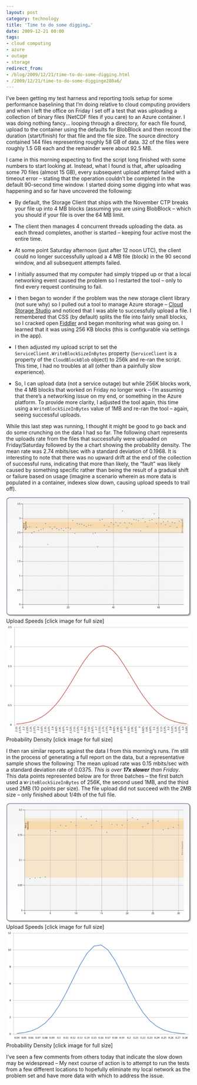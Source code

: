 ```yaml
---
layout: post
category: technology
title: 'Time to do some digging…'
date: 2009-12-21 00:00
tags:
- cloud computing
- azure
- outage
- storage
redirect_from:
- /blog/2009/12/21/time-to-do-some-digging.html
- /2009/12/21/time-to-do-some-digginge280a6/ 
---
```

I’ve been getting my test harness and reporting tools setup for some performance 
baselining that I’m doing relative to cloud computing providers and when I left 
the office on Friday I set off a test that was uploading a collection of binary 
files (NetCDF files if you care) to an Azure container. I was doing nothing 
fancy... looping through a directory, for each file found, upload to the 
container using the defaults for BlobBlock and then record the duration 
(start/finish) for that file and the file size. The source directory contained 
144 files representing roughly 58 GB of data. 32 of the files were roughly 
1.5 GB each and the remainder were about 92.5 MB.

I came in this morning expecting to find the script long finished with some 
numbers to start looking at. Instead, what I found is that, after uploading 
some 70 files (almost 15 GB), every subsequent upload attempt failed with a 
timeout error – stating that the operation couldn’t be completed in the default 
90-second time window. I started doing some digging into what was happening and 
so far have uncovered the following:

* By default, the Storage Client that ships with the November CTP breaks your 
file up into 4 MB blocks (assuming you are using BlobBlock – which you should if 
your file is over the 64 MB limit.

* The client then manages 4 concurrent threads uploading the data. as each 
thread completes, another is started – keeping four active most the entire time.

* At some point Saturday afternoon (just after 12 noon UTC), the client could no 
longer successfully upload a 4 MB file (block) in the 90 second window, and all 
subsequent attempts failed.

* I initially assumed that my computer had simply tripped up or that a local 
networking event caused the problem so I restarted the tool – only to find every 
request continuing to fail.

* I then began to wonder if the problem was the new storage client library (not 
sure why) so I pulled out a tool to manage  Azure storage – 
[Cloud Storage Studio](http://www.cerebrata.com/Products/CloudStorageStudio/Default.aspx) 
and noticed that I was able to successfully upload a file. I remembered that 
CSS (by default) splits the file into fairly small blocks, so I cracked open 
[Fiddler](http://www.fiddler2.com/fiddler2/) and began monitoring what was going 
on. I learned that it was using 256 KB blocks (this is configurable via settings in the app).

* I then adjusted my upload script to set the `ServiceClient.WriteBlockSizeInBytes` 
property (`ServiceClient` is a property of the `CloudBlockBlob` object) to 256k 
and re-ran the script. This time, I had no troubles at all (other than a 
painfully slow experience).

* So, I can upload data (not a service outage) but while 256K blocks work, 
the 4 MB blocks that worked on Friday no longer work – I’m assuming that there’s 
a networking issue on my end, or something in the Azure platform. To provide 
more clarity, I adjusted the tool again, this time using a `WriteBlockSizeInBytes` 
value of 1MB and re-ran the tool – again, seeing successful uploads.
 
While this last step was running, I thought it might be good to go back and do 
some crunching on the data I had so far. The following chart represents the 
uploads rate from the files that successfully were uploaded on Friday/Saturday 
followed by the a chart showing the probability density. The mean rate was 
2.74 mbits/sec with a standard deviation of 0.1968. It is interesting to note 
that there was no upward drift at the end of the collection of successful runs, 
indicating that more than likely, the “fault” was likely caused by something 
specific rather than being the result of a gradual shift or failure based on 
usage (imagine a scenario wherein as more data is populated in a container, 
indexes slow down, causing upload speeds to trail off).

<img alt='Upload Rate' src='/images/uploadrate.png' class='blogimage img-responsive'>
Upload Speeds [click image for full size]

<img alt='Upload Rate Standard Deviation' src='/images/uploadratestddev.png' class='blogimage img-responsive'>
Probability Density [click image for full size]

 

I then ran similar reports against the data I from this morning’s runs. I’m 
still in the process of generating a full report on the data, but a 
representative sample shows the following: The mean upload rate was 0.15 
mbits/sec with a standard deviation rate of 0.0375. _This is over __17x slower__ than Friday_. 
This data points represented below are for three batches – the first batch used 
a `WriteBlockSizeInBytes` of 256K, the second used 1MB, and the third used 2MB 
(10 points per size). The file upload did not succeed with the 2MB size – only 
finished about 1/4th of the full file.

 
<img alt='Upload Speeds' src='/images/uploadspeeds.png' class='blogimage img-responsive'>
Upload Speeds [click image for full size]

<img alt='Upload Rate Standard Deviation' src='/images/uploadratestddev1.png' class='blogimage img-responsive'>
Probability Density [click image for full size]

I’ve seen a few comments from others today that indicate the slow down may be 
widespread – My next course of action is to attempt to run the tests from a few 
different locations to hopefully eliminate my local network as the problem set 
and have more data with which to address the issue.
